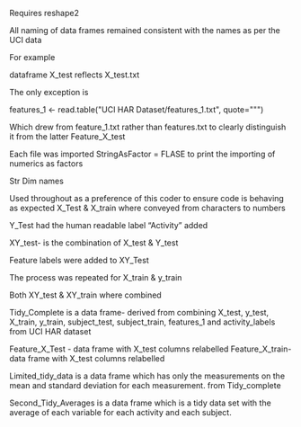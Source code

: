Requires reshape2 

All naming of data frames remained consistent with the names as per the UCI data

For example

dataframe X_test reflects X_test.txt

The only exception is 

features_1 <- read.table("UCI HAR Dataset/features_1.txt", quote="\"")

Which drew from feature_1.txt rather than features.txt to clearly distinguish it from the latter Feature_X_test

Each file was imported 
StringAsFactor = FLASE to print the importing of numerics as factors 

Str
Dim
names

Used throughout as a preference of this coder to ensure code is behaving as expected
X_Test & X_train where conveyed from characters to numbers 

Y_Test had the human readable label “Activity” added 

XY_test- is the combination of X_test & Y_test 

Feature labels were added to XY_Test 

The process was repeated for X_train & y_train

Both XY_test & XY_train where combined

Tidy_Complete is a data frame- derived from combining X_test, y_test, X_train, y_train, subject_test, subject_train, features_1 and activity_labels from UCI HAR dataset 

Feature_X_Test - data frame with X_test columns relabelled 
Feature_X_train- data frame with X_test columns relabelled

Limited_tidy_data is a data frame which has only the measurements on the mean and standard deviation for each measurement. from Tidy_complete

Second_Tidy_Averages is a data frame which is a tidy data set with the average of each variable for each activity and each subject.